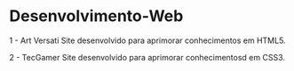 # Desenvolvimento-Web
1 - Art Versati 
Site desenvolvido para aprimorar conhecimentos em HTML5.

2 - TecGamer
Site desenvolvido para aprimorar conhecimentosd em CSS3.
